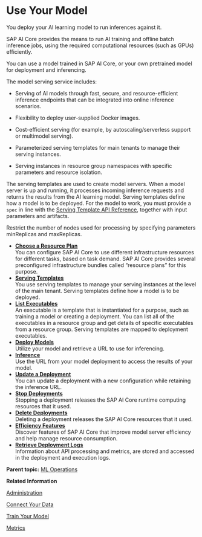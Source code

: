 <!-- loio7f93e8f3f385454e9a69178183a8ecc5 -->

# Use Your Model

You deploy your AI learning model to run inferences against it.

SAP AI Core provides the means to run AI training and offline batch inference jobs, using the required computational resources \(such as GPUs\) efficiently.

You can use a model trained in SAP AI Core, or your own pretrained model for deployment and inferencing.

The model serving service includes:

-   Serving of AI models through fast, secure, and resource-efficient inference endpoints that can be integrated into online inference scenarios.

-   Flexibility to deploy user-supplied Docker images.

-   Cost-efficient serving \(for example, by autoscaling/serverless support or multimodel serving\).

-   Parameterized serving templates for main tenants to manage their serving instances.

-   Serving instances in resource group namespaces with specific parameters and resource isolation.


The serving templates are used to create model servers. When a model server is up and running, it processes incoming inference requests and returns the results from the AI learning model. Serving templates define how a model is to be deployed. For the model to work, you must provide a `spec` in line with the [Serving Template API Reference](serving-template-api-reference-51b2271.md), together with input parameters and artifacts.

Restrict the number of nodes used for processing by specifying parameters minReplicas and maxReplicas.

-   **[Choose a Resource Plan](choose-a-resource-plan-8deca74.md "You can configure SAP AI Core to use different infrastructure
		resources for
		different
		tasks, based on task demand.
		SAP AI Core provides several preconfigured infrastructure bundles called
			“resource plans” for this purpose. ")**  
You can configure SAP AI Core to use different infrastructure resources for different tasks, based on task demand. SAP AI Core provides several preconfigured infrastructure bundles called “resource plans” for this purpose.
-   **[Serving Templates](serving-templates-20a8667.md "You use serving templates to manage your serving instances at the level of the main
    tenant. Serving templates define how a model is to be deployed.")**  
You use serving templates to manage your serving instances at the level of the main tenant. Serving templates define how a model is to be deployed.
-   **[List Executables](list-executables-6af8e60.md "An executable is a
                                    template that is instantiated for a purpose, such as training a
                                    model or creating a deployment. You can list all of the executables in a resource group and get
      details of specific executables from a resource group. Serving templates are mapped to deployment executables.")**  
An executable is a template that is instantiated for a purpose, such as training a model or creating a deployment. You can list all of the executables in a resource group and get details of specific executables from a resource group. Serving templates are mapped to deployment executables.
-   **[Deploy Models](deploy-models-dd16e8e.md "Utilize your model and retrieve a URL to use for inferencing.")**  
Utilize your model and retrieve a URL to use for inferencing.
-   **[Inference](inference-e348ecf.md "Use the URL from your model deployment to access the results of your model.")**  
Use the URL from your model deployment to access the results of your model.
-   **[Update a Deployment](update-a-deployment-9789ddd.md "You can update a deployment with a new configuration while retaining the inference
		URL.")**  
You can update a deployment with a new configuration while retaining the inference URL.
-   **[Stop Deployments](stop-deployments-b7d2577.md#loiob7d2577088c84417bbab370173d38cd8 "Stopping a deployment releases the SAP AI Core runtime computing
		resources that it used. ")**  
Stopping a deployment releases the SAP AI Core runtime computing resources that it used.
-   **[Delete Deployments](delete-deployments-0193d17.md#loio0193d17a7bdb4ae08a9c8301d1d8c1b8 "Deleting a deployment releases the SAP AI Core resources that it
		used. ")**  
Deleting a deployment releases the SAP AI Core resources that it used.
-   **[Efficiency Features](efficiency-features-9fad26a.md "Discover features of SAP AI Core that improve model server
		efficiency and help manage resource consumption.")**  
Discover features of SAP AI Core that improve model server efficiency and help manage resource consumption.
-   **[Retrieve Deployment Logs](retrieve-deployment-logs-4c86b88.md "Information about API processing and metrics, are stored and accessed in the deployment and execution logs. ")**  
Information about API processing and metrics, are stored and accessed in the deployment and execution logs.

**Parent topic:** [ML Operations](ml-operations-7f5aa9b.md "This section guides you through the end-to-end AI lifecycle of SAP AI Core.")

**Related Information**  


[Administration](administration-7937fc1.md "Creating secrets for your tools, means that you can connect external programs and tools without compromising your account. The tools can be used to incorporate version control, cloud storage and portable containers.")

[Connect Your Data](connect-your-data-9508bdb.md "Use cloud storage with SAP AI Core to store AI assets such as datasets and model files. You use Artifacts in SAP AI Core to reference to your AI Assets.")

[Train Your Model](train-your-model-a9ceb06.md "You execute a training workflow to train your AI learning model.")

[Metrics](metrics-36f8bec.md "The AI API provides the ability to track metrics, and to customize or filter which metrics are reported.")

